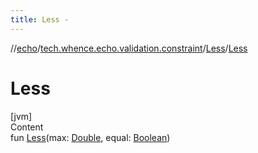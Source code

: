 ```yaml
---
title: Less -
---
```

//[echo](../../index.md)/[tech.whence.echo.validation.constraint](../index.md)/[Less](index.md)/[Less](-less.md)



# Less  
[jvm]  
Content  
fun [Less](-less.md)(max: [Double](https://kotlinlang.org/api/latest/jvm/stdlib/kotlin/-double/index.html), equal: [Boolean](https://kotlinlang.org/api/latest/jvm/stdlib/kotlin/-boolean/index.html))  



